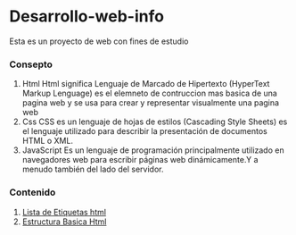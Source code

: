# Desarrollo-web-info
Esta  es un proyecto de web con fines de estudio

### Consepto 

1. Html 
    Html significa Lenguaje de Marcado de Hipertexto (HyperText Markup Lenguage) es el elemneto de contruccion mas basica de una pagina web y se usa para crear y representar visualmente una pagina web
2. Css
    CSS es un lenguaje de hojas de estilos (Cascading Style Sheets) es el lenguaje utilizado para describir la presentación de documentos HTML o XML.
3. JavaScript 
    Es un lenguaje de programación principalmente utilizado en navegadores web para escribir páginas web dinámicamente.Y a menudo también del lado del servidor.
    
### Contenido
1. [Lista de Etiquetas html ](lista-de-elementos-de-html.md)
2. [Estructura Basica Html ](estructurahtml.md)


